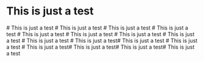 ﻿# This is just a test
 ﻿# This is just a test
  ﻿# This is just a test
   ﻿# This is just a test
    ﻿# This is just a test
     ﻿# This is just a test
      ﻿# This is just a test
       ﻿# This is just a test
        ﻿# This is just a test
         ﻿# This is just a test
          ﻿# This is just a test﻿# This is just a test
           ﻿# This is just a test
            ﻿# This is just a test﻿# This is just a test﻿# This is just a test﻿# This is just a test
             
